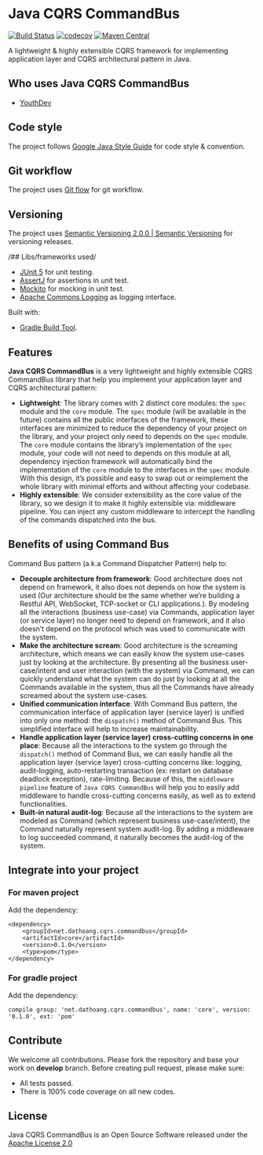 # Java CQRS CommandBus
[![Build Status](https://travis-ci.com/dathoangse/java-cqrs-commandbus.svg?branch=develop)](/https://travis-ci.com/dathoangse/java-cqrs-commandbus/)
[![codecov](https://codecov.io/gh/dathoangse/java-cqrs-commandbus/branch/develop/graph/badge.svg)](/https://codecov.io/gh/dathoangse/java-cqrs-commandbus/)
[![Maven Central](https://maven-badges.herokuapp.com/maven-central/net.dathoang.cqrs.commandbus/core/badge.svg)](/https://mvnrepository.com/artifact/net.dathoang.cqrs.commandbus/core/)

A lightweight & highly extensible CQRS framework for implementing application layer and CQRS architectural pattern in Java.

## Who uses Java CQRS CommandBus
* [YouthDev](/https://youthdev.net/en//)

## Code style
The project follows [Google Java Style Guide](/https://google.github.io/styleguide/javaguide.html/) for code style & convention.

## Git workflow
The project uses [Git flow](/https://nvie.com/posts/a-successful-git-branching-model//) for git workflow.

## Versioning
The project uses [Semantic Versioning 2.0.0 | Semantic Versioning](/https://semver.org//) for versioning releases.

/## Libs/frameworks used/
* [JUnit 5](/https://junit.org/junit5//) for unit testing.
* [AssertJ](/http://joel-costigliola.github.io/assertj//) for assertions in unit test.
* [Mockito](/https://github.com/mockito/mockito/) for mocking in unit test.
* [Apache Commons Logging](/https://commons.apache.org/proper/commons-logging//)  as logging interface.

Built with:
* [Gradle Build Tool](/https://gradle.org//).

## Features
**Java CQRS CommandBus** is a very lightweight and highly extensible CQRS CommandBus library that help you implement your application layer and CQRS architectural pattern:
* **Lightweight**: The library comes with 2 distinct core modules: the `spec` module and the `core` module. The `spec` module (will be available in the future) contains all the public interfaces of the framework, these interfaces are minimized to reduce the dependency of your project on the library, and your project only need to depends on the `spec` module. The `core` module contains the library’s implementation of the `spec` module, your code will not need to depends on this module at all, dependency injection framework will automatically bind the implementation of the `core` module to the interfaces in the `spec` module. With this design, it’s possible and easy to swap out or reimplement the whole library with minimal efforts and without affecting your codebase.
* **Highly extensible**: We consider extensibility as the core value of the library, so we design it to make it highly extensible via: middleware pipeline. You can inject any custom middleware to intercept the handling of the commands dispatched into the bus.

## Benefits of using Command Bus
Command Bus pattern (a.k.a Command Dispatcher Pattern) help to:
* **Decouple architecture from framework**: Good architecture does not depend on framework, it also does not depends on how the system is used (Our architecture should be the same whether we’re building a Restful API, WebSocket, TCP-socket or CLI applications.). By modeling all the interactions (business use-case) via Commands, application layer (or service layer) no longer need to depend on framework, and it also doesn’t depend on the protocol which was used to communicate with the system.
* **Make the architecture scream**: Good architecture is the screaming architecture, which means we can easily know the system use-cases just by looking at the architecture. By presenting all the business user-case/intent and user interaction (with the system) via Command, we can quickly understand what the system can do just by looking at all the Commands available in the system, thus all the Commands have already screamed about the system use-cases.
* **Unified communication interface**: With Command Bus pattern, the communication interface of application layer (service layer) is unified into only one method: the `dispatch()` method of Command Bus. This simplified interface will help to increase maintainability.
* **Handle application layer (service layer) cross-cutting concerns in one place**: Because all the interactions to the system go through the `dispatch()` method of Command Bus, we can easily handle all the application layer (service layer) cross-cutting concerns like: logging, audit-logging, auto-restarting transaction (ex: restart on database deadlock exception), rate-limiting. Because of this, the `middleware pipeline` feature of `Java CQRS CommandBus` will help you to easily add middleware to handle cross-cutting concerns easily, as well as to extend functionalities.
* **Built-in natural audit-log**: Because all the interactions to the system are modeled as Command (which represent business use-case/intent), the Command naturally represent system audit-log. By adding a middleware to log succeeded command, it naturally becomes the audit-log of the system.

## Integrate into your project

### For maven project

Add the dependency:

```
<dependency>
    <groupId>net.dathoang.cqrs.commandbus</groupId>
    <artifactId>core</artifactId>
    <version>0.1.0</version>
    <type>pom</type>
</dependency>
```

### For gradle project

Add the dependency:

```
compile group: 'net.dathoang.cqrs.commandbus', name: 'core', version: '0.1.0', ext: 'pom'
```

## Contribute
We welcome all contributions.
Please fork the repository and base your work on **develop** branch.
Before creating pull request, please make sure:
* All tests passed.
* There is 100% code coverage on all new codes.

## License
Java CQRS CommandBus is an Open Source Software released under the [Apache License 2.0](/https://www.apache.org/licenses/LICENSE-2.0.html/)

